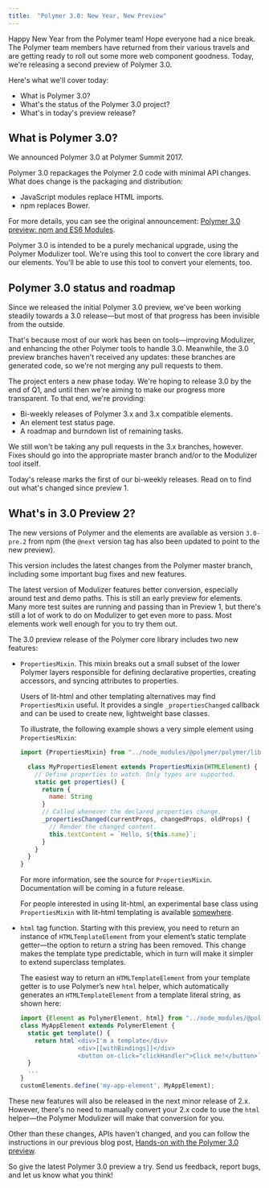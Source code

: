 ```yaml
---
title:  "Polymer 3.0: New Year, New Preview"
---
```


Happy New Year from the Polymer team! Hope everyone had a nice break. The Polymer team members have returned from their various travels and are getting ready to roll out some more web component goodness. Today, we're releasing a second preview of Polymer 3.0.

Here's what we'll cover today:

* What is Polymer 3.0? 
* What's the status of the Polymer 3.0 project?
* What's in today's preview release?

## What is Polymer 3.0?

We announced Polymer 3.0 at Polymer Summit 2017. 

Polymer 3.0 repackages the Polymer 2.0 code with minimal API changes. What does change is the packaging and distribution:

* JavaScript modules replace HTML imports.
* npm replaces Bower.

For more details, you can see the original announcement: [Polymer 3.0 preview: npm and ES6 Modules](2017-08-22-npm-modules).

Polymer 3.0 is intended to be a purely mechanical upgrade, using the Polymer Modulizer tool. We're using this tool to convert the core library and our elements. You'll be able to use this tool to convert your elements, too.

## Polymer 3.0 status and roadmap

Since we released the initial Polymer 3.0 preview, we've been working steadily towards a 3.0 release—but most of that progress has been invisible from the outside.

That's because most of our work has been on tools—improving Modulizer, and enhancing the other Polymer tools to handle 3.0. Meanwhile, the 3.0 preview branches haven't received any updates: these branches are generated code, so we're not merging any pull requests to them.

The project enters a new phase today. We're hoping to release 3.0 by the end of Q1, and until then we're aiming to make our progress more transparent. To that end, we're providing:

* Bi-weekly releases of Polymer 3.x and 3.x compatible elements.
* An element test status page. 
* A roadmap and burndown list of remaining tasks.

We still won't be taking any pull requests in the 3.x branches, however. Fixes should go into the appropriate master branch and/or to the Modulizer tool itself.

Today's release marks the first of our bi-weekly releases. Read on to find out what's changed since preview 1.

## What's in 3.0 Preview 2?

The new versions of Polymer and the elements are available as version `3.0-pre.2` from npm (the `@next` version tag has also been updated to point to the new preview).

This version includes the latest changes from the Polymer master branch, including some important bug fixes and new features.

The latest version of Modulizer features better conversion, especially around test and demo paths. This is still an early preview for elements. Many more test suites are running and passing than in Preview 1, but there's still a lot of work to do on Modulizer to get even more to pass. Most elements work well enough for you to try them out.

The 3.0 preview release of the Polymer core library includes two new features:

* `PropertiesMixin`. This mixin breaks out a small subset of the lower Polymer layers responsible for defining declarative properties, creating accessors, and syncing attributes to properties. 

  Users of lit-html and other templating alternatives may find `PropertiesMixin` useful. It provides a single `_propertiesChanged` callback and can be used to create new, lightweight base classes. 

  To illustrate, the following example shows a very simple element using `PropertiesMixin`:

  ```js
  import {PropertiesMixin} from "../node_modules/@polymer/polymer/lib/mixins/properties-mixin.js"

    class MyPropertiesElement extends PropertiesMixin(HTMLElement) {
      // Define properties to watch. Only types are supported.
      static get properties() {
        return {
          name: String
        }
        // Called whenever the declared properties change. 
        _propertiesChanged(currentProps, changedProps, oldProps) {
          // Render the changed content.
          this.textContent = `Hello, ${this.name}`;
        }
      }
    }
  }
  ```

  For more information, see the source for `PropertiesMixin`. Documentation will be coming in a future release. 

  For people interested in using lit-html, an experimental base class using `PropertiesMixin` with lit-html templating is available [somewhere](https://). 

* `html` tag function. Starting with this preview, you need to return an instance of `HTMLTemplateElement` from your element’s static template getter—the option to return a string has been removed. This change makes the template type predictable, which in turn will make it simpler to extend superclass templates.

  The easiest way to return an `HTMLTemplateElement` from your template getter is to use Polymer’s new `html` helper, which automatically generates an `HTMLTemplateElement` from a template literal string, as shown here: 

  ```js
  import {Element as PolymerElement, html} from "../node_modules/@polymer/polymer/polymer-element.js"
  class MyAppElement extends PolymerElement {
    static get template() {
      return html`<div>I'm a template</div>
                  <div>[[withBindings]]</div>
                  <button on-click="clickHandler">Click me!</button>`
    }
    ...
  }
  customElements.define('my-app-element', MyAppElement);
  ```

These new features will also be released in the next minor release of 2.x. However, there's no need to manually convert your 2.x code to use the `html` helper—the Polymer Modulizer will make that conversion for you.

Other than these changes, APIs haven't changed, and you can follow the instructions in our previous blog post, [Hands-on with the Polymer 3.0 preview](2017-08-23-hands-on-30-preview).

So give the latest Polymer 3.0 preview a try. Send us feedback, report bugs, and let us know what you think!
